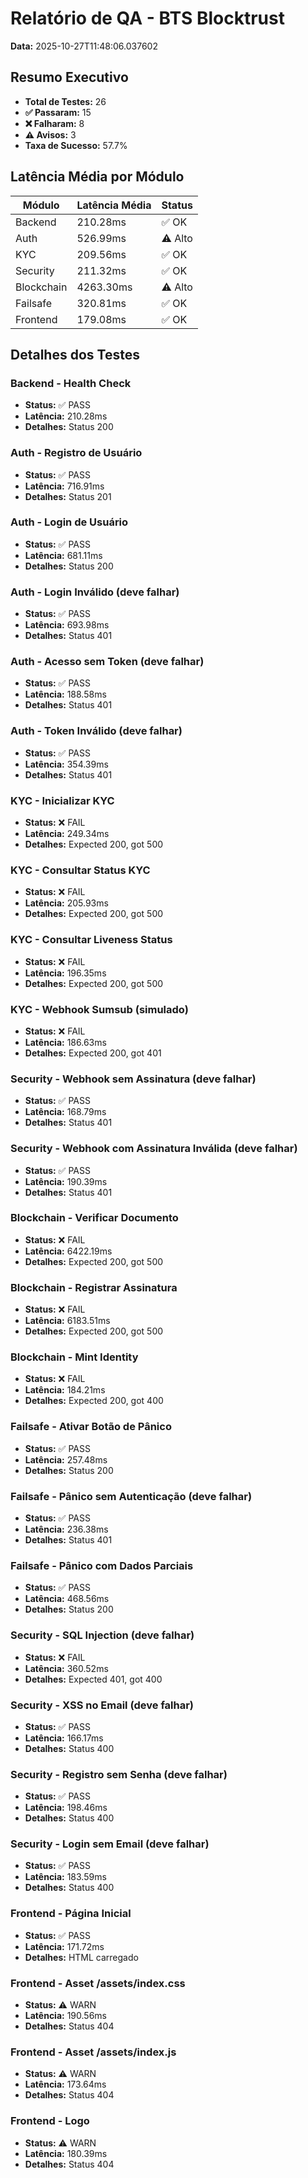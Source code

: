 # Relatório de QA - BTS Blocktrust

**Data:** 2025-10-27T11:48:06.037602

## Resumo Executivo

- **Total de Testes:** 26
- **✅ Passaram:** 15
- **❌ Falharam:** 8
- **⚠️ Avisos:** 3
- **Taxa de Sucesso:** 57.7%

## Latência Média por Módulo

| Módulo | Latência Média | Status |
|--------|----------------|--------|
| Backend | 210.28ms | ✅ OK |
| Auth | 526.99ms | ⚠️ Alto |
| KYC | 209.56ms | ✅ OK |
| Security | 211.32ms | ✅ OK |
| Blockchain | 4263.30ms | ⚠️ Alto |
| Failsafe | 320.81ms | ✅ OK |
| Frontend | 179.08ms | ✅ OK |

## Detalhes dos Testes

### Backend - Health Check

- **Status:** ✅ PASS
- **Latência:** 210.28ms
- **Detalhes:** Status 200

### Auth - Registro de Usuário

- **Status:** ✅ PASS
- **Latência:** 716.91ms
- **Detalhes:** Status 201

### Auth - Login de Usuário

- **Status:** ✅ PASS
- **Latência:** 681.11ms
- **Detalhes:** Status 200

### Auth - Login Inválido (deve falhar)

- **Status:** ✅ PASS
- **Latência:** 693.98ms
- **Detalhes:** Status 401

### Auth - Acesso sem Token (deve falhar)

- **Status:** ✅ PASS
- **Latência:** 188.58ms
- **Detalhes:** Status 401

### Auth - Token Inválido (deve falhar)

- **Status:** ✅ PASS
- **Latência:** 354.39ms
- **Detalhes:** Status 401

### KYC - Inicializar KYC

- **Status:** ❌ FAIL
- **Latência:** 249.34ms
- **Detalhes:** Expected 200, got 500

### KYC - Consultar Status KYC

- **Status:** ❌ FAIL
- **Latência:** 205.93ms
- **Detalhes:** Expected 200, got 500

### KYC - Consultar Liveness Status

- **Status:** ❌ FAIL
- **Latência:** 196.35ms
- **Detalhes:** Expected 200, got 500

### KYC - Webhook Sumsub (simulado)

- **Status:** ❌ FAIL
- **Latência:** 186.63ms
- **Detalhes:** Expected 200, got 401

### Security - Webhook sem Assinatura (deve falhar)

- **Status:** ✅ PASS
- **Latência:** 168.79ms
- **Detalhes:** Status 401

### Security - Webhook com Assinatura Inválida (deve falhar)

- **Status:** ✅ PASS
- **Latência:** 190.39ms
- **Detalhes:** Status 401

### Blockchain - Verificar Documento

- **Status:** ❌ FAIL
- **Latência:** 6422.19ms
- **Detalhes:** Expected 200, got 500

### Blockchain - Registrar Assinatura

- **Status:** ❌ FAIL
- **Latência:** 6183.51ms
- **Detalhes:** Expected 200, got 500

### Blockchain - Mint Identity

- **Status:** ❌ FAIL
- **Latência:** 184.21ms
- **Detalhes:** Expected 200, got 400

### Failsafe - Ativar Botão de Pânico

- **Status:** ✅ PASS
- **Latência:** 257.48ms
- **Detalhes:** Status 200

### Failsafe - Pânico sem Autenticação (deve falhar)

- **Status:** ✅ PASS
- **Latência:** 236.38ms
- **Detalhes:** Status 401

### Failsafe - Pânico com Dados Parciais

- **Status:** ✅ PASS
- **Latência:** 468.56ms
- **Detalhes:** Status 200

### Security - SQL Injection (deve falhar)

- **Status:** ❌ FAIL
- **Latência:** 360.52ms
- **Detalhes:** Expected 401, got 400

### Security - XSS no Email (deve falhar)

- **Status:** ✅ PASS
- **Latência:** 166.17ms
- **Detalhes:** Status 400

### Security - Registro sem Senha (deve falhar)

- **Status:** ✅ PASS
- **Latência:** 198.46ms
- **Detalhes:** Status 400

### Security - Login sem Email (deve falhar)

- **Status:** ✅ PASS
- **Latência:** 183.59ms
- **Detalhes:** Status 400

### Frontend - Página Inicial

- **Status:** ✅ PASS
- **Latência:** 171.72ms
- **Detalhes:** HTML carregado

### Frontend - Asset /assets/index.css

- **Status:** ⚠️ WARN
- **Latência:** 190.56ms
- **Detalhes:** Status 404

### Frontend - Asset /assets/index.js

- **Status:** ⚠️ WARN
- **Latência:** 173.64ms
- **Detalhes:** Status 404

### Frontend - Logo

- **Status:** ⚠️ WARN
- **Latência:** 180.39ms
- **Detalhes:** Status 404

